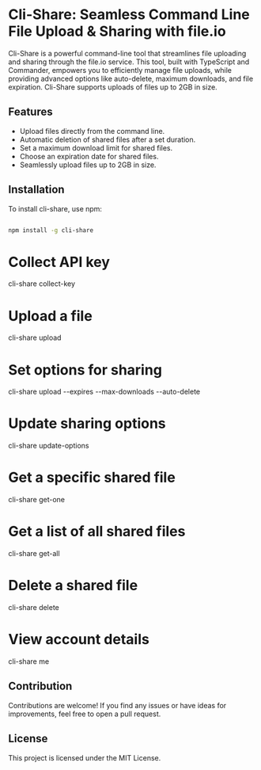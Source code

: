 # Cli-Share: Seamless Command Line File Upload & Sharing with file.io

Cli-Share is a powerful command-line tool that streamlines file uploading and sharing through the file.io service. This tool, built with TypeScript and Commander, empowers you to efficiently manage file uploads, while providing advanced options like auto-delete, maximum downloads, and file expiration. Cli-Share supports uploads of files up to 2GB in size.

## Features

- Upload files directly from the command line.
- Automatic deletion of shared files after a set duration.
- Set a maximum download limit for shared files.
- Choose an expiration date for shared files.
- Seamlessly upload files up to 2GB in size.

## Installation

To install cli-share, use npm:

```bash

npm install -g cli-share

```

# Collect API key

cli-share collect-key

# Upload a file

cli-share upload <file-path>

# Set options for sharing

cli-share upload <file-path> --expires <expiry-date> --max-downloads <max-downloads> --auto-delete

# Update sharing options

cli-share update-options <file-id>

# Get a specific shared file

cli-share get-one <file-id>

# Get a list of all shared files

cli-share get-all

# Delete a shared file

cli-share delete <file-id>

# View account details

cli-share me

## Contribution

Contributions are welcome! If you find any issues or have ideas for improvements, feel free to open a pull request.

## License

This project is licensed under the MIT License.
